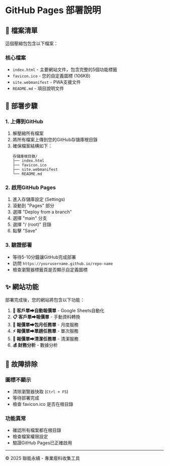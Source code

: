 # GitHub Pages 部署說明

## 📁 檔案清單

這個壓縮包包含以下檔案：

### 核心檔案
- `index.html` - 主要網站文件，包含完整的5個功能標籤
- `favicon.ico` - 您的自定義圖標 (106KB)
- `site.webmanifest` - PWA支援文件
- `README.md` - 項目說明文件

## 🚀 部署步驟

### 1. 上傳到GitHub
1. 解壓縮所有檔案
2. 將所有檔案上傳到您的GitHub存儲庫根目錄
3. 確保檔案結構如下：
   ```
   存儲庫根目錄/
   ├── index.html
   ├── favicon.ico
   ├── site.webmanifest
   └── README.md
   ```

### 2. 啟用GitHub Pages
1. 進入存儲庫設定 (Settings)
2. 滾動到 "Pages" 部分
3. 選擇 "Deploy from a branch"
4. 選擇 "main" 分支
5. 選擇 "/ (root)" 目錄
6. 點擊 "Save"

### 3. 驗證部署
- 等待5-10分鐘讓GitHub完成部署
- 訪問 `https://yourusername.github.io/repo-name`
- 檢查瀏覽器標籤頁是否顯示自定義圖標

## ✨ 網站功能

部署完成後，您的網站將包含以下功能：

1. **🔄 客戶單⮕自動報價單** - Google Sheets自動化
2. **📋 客戶單⮕報價單** - 手動資料轉換
3. **🚀 報價單⮕包月任務單** - 月度服務
4. **⚡ 報價單⮕單趟任務單** - 單次服務
5. **🧹 報價單⮕清潔任務單** - 清潔服務
6. **💰 財務分析** - 數據分析

## 🔧 故障排除

### 圖標不顯示
- 清除瀏覽器快取 (`Ctrl + F5`)
- 等待部署完成
- 檢查 favicon.ico 是否在根目錄

### 功能異常
- 確認所有檔案都在根目錄
- 檢查檔案權限設定
- 驗證GitHub Pages已正確啟用

---
© 2025 聯能永續 - 專業廢料收集工具